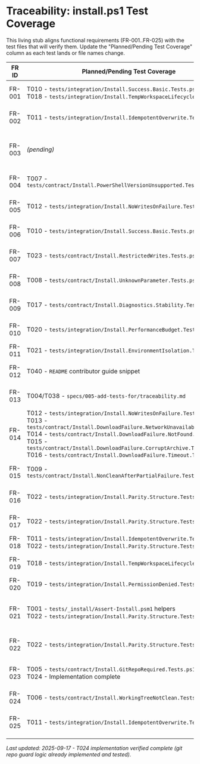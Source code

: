 # Traceability: install.ps1 Test Coverage

This living stub aligns functional requirements (FR-001..FR-025) with the test files that will verify them. Update the "Planned/Pending Test Coverage" column as each test lands or file names change.

| FR ID | Planned/Pending Test Coverage | Notes |
|-------|--------------------------------|-------|
| FR-001 | T010 - `tests/integration/Install.Success.Basic.Tests.ps1`<br>T018 - `tests/integration/Install.TempWorkspaceLifecycle.Tests.ps1` | Validates happy path completion and temp workspace lifecycle. |
| FR-002 | T011 - `tests/integration/Install.IdempotentOverwrite.Tests.ps1` | Confirms deterministic overwrite behavior on rerun. |
| FR-003 | _(pending)_ | Identify prerequisite guard scenario (e.g., missing required tool) and add dedicated contract test. |
| FR-004 | T007 - `tests/contract/Install.PowerShellVersionUnsupported.Tests.ps1` | Ensures version guard blocks unsupported PowerShell. |
| FR-005 | T012 - `tests/integration/Install.NoWritesOnFailure.Tests.ps1` | Asserts no overlay writes occur when acquisition fails. |
| FR-006 | T010 - `tests/integration/Install.Success.Basic.Tests.ps1` | Confirms expected postconditions after success. |
| FR-007 | T023 - `tests/contract/Install.RestrictedWrites.Tests.ps1` | Guards against filesystem writes outside overlay scope. |
| FR-008 | T008 - `tests/contract/Install.UnknownParameter.Tests.ps1` | Verifies unsupported arguments are rejected with guidance. |
| FR-009 | T017 - `tests/contract/Install.Diagnostics.Stability.Tests.ps1` | Locks diagnostic line format for guards/success/failure. |
| FR-010 | T020 - `tests/integration/Install.PerformanceBudget.Tests.ps1` | Tracks runtime against <30s performance target. |
| FR-011 | T021 - `tests/integration/Install.EnvironmentIsolation.Tests.ps1` | Ensures sequential runs remain isolated. |
| FR-012 | T040 - `README` contributor guide snippet | Documentation requirement captured via repo docs update. |
| FR-013 | T004/T038 - `specs/005-add-tests-for/traceability.md` | This matrix provides ongoing requirement-to-test mapping. |
| FR-014 | T012 - `tests/integration/Install.NoWritesOnFailure.Tests.ps1`<br>T013 - `tests/contract/Install.DownloadFailure.NetworkUnavailable.Tests.ps1`<br>T014 - `tests/contract/Install.DownloadFailure.NotFound.Tests.ps1`<br>T015 - `tests/contract/Install.DownloadFailure.CorruptArchive.Tests.ps1`<br>T016 - `tests/contract/Install.DownloadFailure.Timeout.Tests.ps1` | Covers download failure classification and side-effect guards. |
| FR-015 | T009 - `tests/contract/Install.NonCleanAfterPartialFailure.Tests.ps1` | Validates rerun blocked when repo dirty after partial copy. |
| FR-016 | T022 - `tests/integration/Install.Parity.Structure.Tests.ps1` | Shared structure assertions across OSes. |
| FR-017 | T022 - `tests/integration/Install.Parity.Structure.Tests.ps1` | Ensures diagnostics and steps align cross-platform. |
| FR-018 | T011 - `tests/integration/Install.IdempotentOverwrite.Tests.ps1`<br>T022 - `tests/integration/Install.Parity.Structure.Tests.ps1` | Confirms overwrite parity on each OS. |
| FR-019 | T018 - `tests/integration/Install.TempWorkspaceLifecycle.Tests.ps1` | Observes temp workspace creation/removal. |
| FR-020 | T019 - `tests/integration/Install.PermissionDenied.Tests.ps1` | Simulates permission-denied copy failure. |
| FR-021 | T001 - `tests/_install/Assert-Install.psm1` helpers<br>T022 - `tests/integration/Install.Parity.Structure.Tests.ps1` | Shared helpers keep assertions platform-neutral; parity test enforces no OS-specific drift. |
| FR-022 | T022 - `tests/integration/Install.Parity.Structure.Tests.ps1` | Single suite expected to pass on Windows & Ubuntu. |
| FR-023 | T005 - `tests/contract/Install.GitRepoRequired.Tests.ps1`<br>T024 - Implementation complete | Guard for missing git repository. Implementation verified working. |
| FR-024 | T006 - `tests/contract/Install.WorkingTreeNotClean.Tests.ps1` | Guard for dirty git state. |
| FR-025 | T011 - `tests/integration/Install.IdempotentOverwrite.Tests.ps1` | One-command install/update idempotence enforcement. |

_Last updated: 2025-09-17 - T024 implementation verified complete (git repo guard logic already implemented and tested)._
